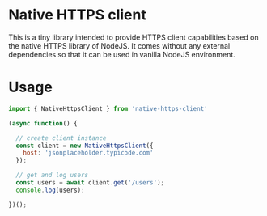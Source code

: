 # Native HTTPS client

This is a tiny library intended to provide HTTPS client capabilities
based on the native HTTPS library of NodeJS. It comes without any
external dependencies so that it can be used in vanilla NodeJS environment.

# Usage

```javascript
import { NativeHttpsClient } from 'native-https-client'

(async function() {

  // create client instance
  const client = new NativeHttpsClient({
    host: 'jsonplaceholder.typicode.com'
  });

  // get and log users
  const users = await client.get('/users');
  console.log(users);

})();
```
